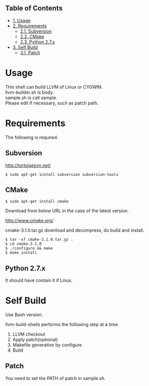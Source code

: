<div id="table-of-contents">
<h2>Table of Contents</h2>
<div id="text-table-of-contents">
<ul>
<li><a href="#sec-1">1. Usage</a></li>
<li><a href="#sec-2">2. Requirements</a>
<ul>
<li><a href="#sec-2-1">2.1. Subversion</a></li>
<li><a href="#sec-2-2">2.2. CMake</a></li>
<li><a href="#sec-2-3">2.3. Python 2.7.x</a></li>
</ul>
</li>
<li><a href="#sec-3">3. Self Build</a>
<ul>
<li><a href="#sec-3-1">3.1. Patch</a></li>
</ul>
</li>
</ul>
</div>
</div>



# Usage<a id="sec-1" name="sec-1"></a>

This shell can build LLVM of Linux or CYGWIN.  
llvm-builder.sh is body.  
sample.sh is call sample.  
Please edit if necessary, such as patch path.  

# Requirements<a id="sec-2" name="sec-2"></a>

The following is required.  

## Subversion<a id="sec-2-1" name="sec-2-1"></a>

<http://tortoisesvn.net/>  

    $ sudo apt-get install subversion subversion-tools

## CMake<a id="sec-2-2" name="sec-2-2"></a>

    $ sudo apt-get install cmake

Download from below URL in the case of the latest version.  

<http://www.cmake.org/>  

cmake-3.1.0.tar.gz download and decompress, do build and install.  

    $ tar -xf cmake-3.1.0.tar.gz .
    $ cd cmake-3.1.0
    $ ./configure && make
    $ make install

## Python 2.7.x<a id="sec-2-3" name="sec-2-3"></a>

It should have contain it if Linux.  

# Self Build<a id="sec-3" name="sec-3"></a>

Use Bash version.  

llvm-build-shells performs the following step at a time.  
1.  LLVM checkout
2.  Apply patch(optional)
3.  Makefile generation by configure
4.  Build

## Patch<a id="sec-3-1" name="sec-3-1"></a>

You need to set the PATH of patch in sample.sh.
